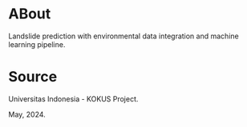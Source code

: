 # ABout
Landslide prediction with environmental data integration and machine learning pipeline.

# Source
Universitas Indonesia - KOKUS Project.

May, 2024.
